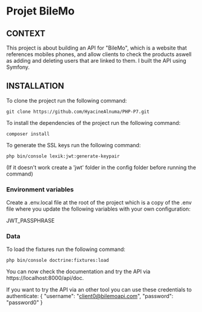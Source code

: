 # Projet BileMo

## CONTEXT

This project is about building an API for "BileMo", which is a website that references mobiles phones, and allow clients to check the products aswell as adding and deleting users that are linked to them. I built the API using Symfony.

## INSTALLATION

To clone the project run the following command: 
```
git clone https://github.com/HyacineAlnuma/PHP-P7.git
```

To install the dependencies of the project run the following command:
```
composer install
```

To generate the SSL keys run the following command:
```
php bin/console lexik:jwt:generate-keypair
```
(If it doesn't work create a 'jwt' folder in the config folder before running the command)

### Environment variables

Create a .env.local file at the root of the project which is a copy of the .env file where you update the following variables with your own configuration:

JWT_PASSPHRASE


### Data

To load the fixtures run the following command:
```
php bin/console doctrine:fixtures:load
```

You can now check the documentation and try the API via https://localhost:8000/api/doc.

If you want to try the API via an other tool you can use these credentials to authenticate:
{
  "username": "client0@bilemoapi.com",
  "password": "password0"
}
